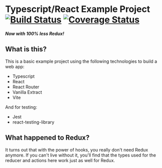 # Typescript/React Example Project [![Build Status](https://github.com/drewschrauf/typescript-react-redux/actions/workflows/main.yml/badge.svg?branch=master)](https://github.com/drewschrauf/typescript-react-redux/actions/workflows/main.yml?query=branch%3Amaster) [![Coverage Status](https://coveralls.io/repos/github/drewschrauf/typescript-react-redux/badge.svg?branch=master)](https://coveralls.io/github/drewschrauf/typescript-react-redux?branch=master)

_**Now with 100% less Redux!**_

## What is this?

This is a basic example project using the following technologies to build a web app:

- Typescript
- React
- React Router
- Vanilla Extract
- Vite

And for testing:

- Jest
- react-testing-library

## What happened to Redux?

It turns out that with the power of hooks, you really don't need Redux anymore. If you can't live without it, you'll find that the types used for the reducer and actions here work just as well for Redux.
